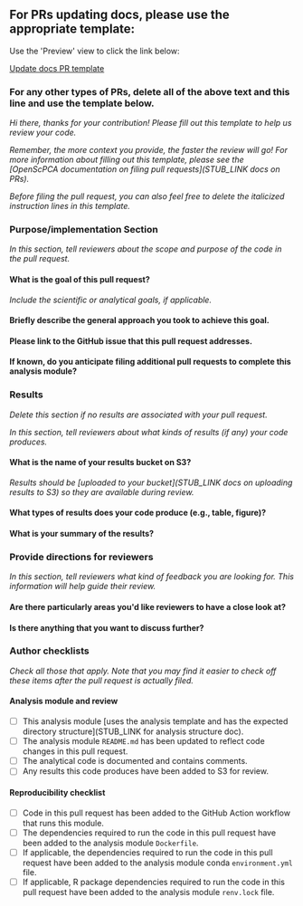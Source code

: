 ## For PRs updating docs, please use the appropriate template:

Use the 'Preview' view to click the link below:

<a href="?expand=1&template=docs-update-pr.md"> Update docs PR template </a>

### For any other types of PRs, delete all of the above text and this line and use the template below.


_Hi there, thanks for your contribution!_
_Please fill out this template to help us review your code._

_Remember, the more context you provide, the faster the review will go!_
_For more information about filling out this template, please see the [OpenScPCA documentation on filing pull requests](STUB_LINK docs on PRs)._

_Before filing the pull request, you can also feel free to delete the italicized instruction lines in this template._



### Purpose/implementation Section

_In this section, tell reviewers about the scope and purpose of the code in the pull request._


#### What is the goal of this pull request?

_Include the scientific or analytical goals, if applicable._



#### Briefly describe the general approach you took to achieve this goal.




#### Please link to the GitHub issue that this pull request addresses.


#### If known, do you anticipate filing additional pull requests to complete this analysis module?



### Results

_Delete this section if no results are associated with your pull request._

_In this section, tell reviewers about what kinds of results (if any) your code produces._
#### What is the name of your results bucket on S3?

_Results should be [uploaded to your bucket](STUB_LINK docs on uploading results to S3) so they are available during review._


#### What types of results does your code produce (e.g., table, figure)?


#### What is your summary of the results?




### Provide directions for reviewers

_In this section, tell reviewers what kind of feedback you are looking for._
_This information will help guide their review._

#### Are there particularly areas you'd like reviewers to have a close look at?



#### Is there anything that you want to discuss further?






### Author checklists

_Check all those that apply._
_Note that you may find it easier to check off these items after the pull request is actually filed._


#### Analysis module and review

- [ ] This analysis module [uses the analysis template and has the expected directory structure](STUB_LINK for analysis structure doc).
- [ ] The analysis module `README.md` has been updated to reflect code changes in this pull request.
- [ ] The analytical code is documented and contains comments.
- [ ] Any results this code produces have been added to S3 for review.

#### Reproducibility checklist

- [ ] Code in this pull request has been added to the GitHub Action workflow that runs this module.
- [ ] The dependencies required to run the code in this pull request have been added to the analysis module `Dockerfile`.
- [ ] If applicable, the dependencies required to run the code in this pull request have been added to the analysis module conda `environment.yml` file.
- [ ] If applicable, R package dependencies required to run the code in this pull request have been added to the analysis module `renv.lock` file.
